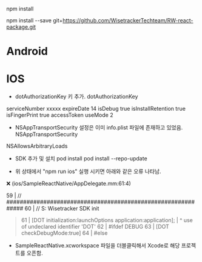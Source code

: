 

npm install 

npm install --save git+https://github.com/WisetrackerTechteam/RW-react-package.git

# Android 

# IOS

- dotAuthorizationKey 키 추가. 
<key>dotAuthorizationKey</key>
<dict>
    <key>serviceNumber</key>
    <string>xxxxx</string>
    <key>expireDate</key>
    <string>14</string>
    <key>isDebug</key>
    <string>true</string>
    <key>isInstallRetention</key>
    <string>true</string>
    <key>isFingerPrint</key>
    <string>true</string>
    <key>accessToken</key>
    <string></string>
    <key>useMode</key>
    <string>2</string>
</dict>

- NSAppTransportSecurity 설정은 이미 info.plist 파일에 존재하고 있었음. 
<key>NSAppTransportSecurity</key>
<dict>
    <key>NSAllowsArbitraryLoads</key>
    <true/>
</dict>


- SDK 추가 및 설치 
pod install 
pod install --repo-update


- 위 상태에서 "npm run ios" 실행 시키면 아래와 같은 오류 나타남. 

❌  (ios/SampleReactNative/AppDelegate.mm:61:4)

  59 |   // #############################################################
  60 |   // S: Wisetracker SDK init
> 61 |   [DOT initialization:launchOptions application:application];
     |    ^ use of undeclared identifier 'DOT'
  62 |   #ifdef DEBUG
  63 |     [DOT checkDebugMode:true]
  64 |   #else
 
 

 - SampleReactNative.xcworkspace 파일을 더블클릭해서 Xcode로 해당 프로젝트를 오픈함. 




